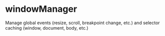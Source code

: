 windowManager
=============

Manage global events (resize, scroll, breakpoint change, etc.) and selector caching (window, document, body, etc.)
